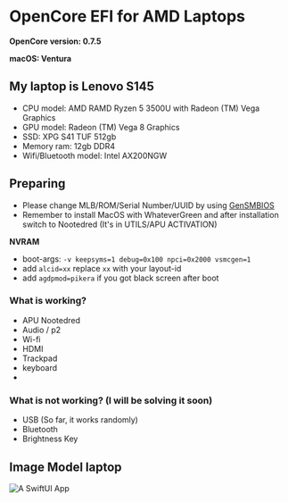 # OpenCore EFI for AMD Laptops

**OpenCore version: 0.7.5**

**macOS: Ventura**


## My laptop is **Lenovo S145**
- CPU model: AMD RAMD Ryzen 5 3500U with Radeon (TM) Vega Graphics
- GPU model: Radeon (TM) Vega 8 Graphics
- SSD: XPG S41 TUF 512gb 
- Memory ram: 12gb DDR4
- Wifi/Bluetooth model: Intel AX200NGW


## Preparing
- Please change MLB/ROM/Serial Number/UUID by using [GenSMBIOS](https://github.com/corpnewt/GenSMBIOS)
- Remember to install MacOS with WhateverGreen and after installation switch to Nootedred (It's in UTILS/APU ACTIVATION)

**NVRAM**  
- boot-args: `-v keepsyms=1 debug=0x100 npci=0x2000 vsmcgen=1`  
- add `alcid=xx` replace `xx` with your layout-id 
- add `agdpmod=pikera` if you got black screen after boot



### What is working?
- APU Nootedred
- Audio / p2
- Wi-fi
- HDMI
- Trackpad
- keyboard
- 

### What is not working? (I will be solving it soon)
- USB (So far, it works randomly)
- Bluetooth
- Brightness Key

## Image Model laptop
![A SwiftUI App](https://www.lenovo.com/medias/Notebook-S145-Linux-1.png?context=bWFzdGVyfHJvb3R8NzEzNzB8aW1hZ2UvcG5nfGgzOS9oMGEvMTA2MzkzNjIzOTIwOTQucG5nfDQwNTMwNTJlMGE5ZWExY2Q2ZWMyNDgxYWUzMDBlN2JjOTYyZWExNzAyMGRlYzFlYmZhMTJlMjc5YjdjNGZiMzk)